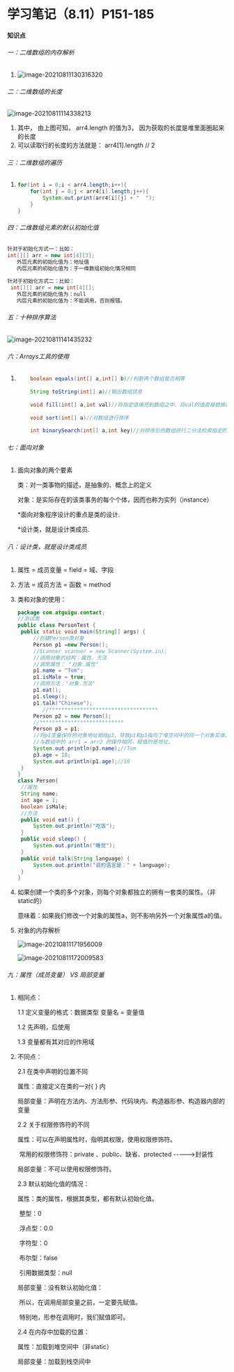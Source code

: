 # 学习笔记（8.11）P151-185

#### 知识点

###### 一：二维数组的内存解析

1. ![image-20210811130316320](https://gitee.com/kinkrit/homework-drawing-bed/raw/master/img/image-20210811130316320.png)

   

###### 二：二维数组的长度

![image-20210811114338213](https://gitee.com/kinkrit/homework-drawing-bed/raw/master/img/image-20210811114338213.png)

1.   其中， 由上图可知， arr4.length 的值为3， 因为获取的长度是堆里面圈起来的长度
2. 可以读取行的长度的方法就是： arr4[1].length   // 2

   

###### 三：二维数组的遍历

1. ```Java
   for(int i = 0;i < arr4.length;i++){
       for(int j = 0;j < arr4[i].length;j++){
           System.out.print(arr4[i][j] + "  ");
       }
   }
   ```

   

###### 四：二维数组元素的默认初始化值

```java
针对于初始化方式一：比如：
int[][] arr = new int[4][3];
   外层元素的初始化值为：地址值
   内层元素的初始化值为：于一维数组初始化情况相同
       
针对于初始化方式二：比如：
 int[][] arr = new int[4][];
   外层元素的初始化值为：null
   内层元素的初始化值为：不能调用，否则报错。
```



###### 五：十种排序算法

![image-20210811141435232](https://gitee.com/kinkrit/homework-drawing-bed/raw/master/img/image-20210811141435232.png)

###### 六：Arrays工具的使用

1. ```java
       boolean equals(int[] a,int[] b)//判断两个数组是否相等
       
       String toString(int[] a)//输出数组信息
       
       void fill(int[] a,int val)//将指定值填充到数组之中，将val的值直接替换数组a中的所有元素
           
       void sort(int[] a)//对数组进行排序
           
       int binarySearch(int[] a,int key)//对排序后的数组进行二分法检索指定的值
   ```

   

###### 七：面向对象

1. 面向对象的两个要素

   类：对一类事物的描述，是抽象的、概念上的定义

   对象：是实际存在的该类事务的每个个体，因而也称为实列（instance）

   

   *面向对象程序设计的重点是类的设计.

   *设计类，就是设计类成员.

   

###### 八：设计类，就是设计类成员

1. 属性 = 成员变量 = field = 域、字段

2. 方法 = 成员方法 = 函数 = method

3. 类和对象的使用：

   ```java
   package com.atguigu.contact;
   //测试类
   public class PersonTest {
   	public static void main(String[] args) {
   		//创建Person类对象
   		Person p1 =new Person();
   		//Scanner scanner = new Scanner(System.in);
   		//调用对象的结构：属性、方法
   		//调用属性： "对象.属性"
   		p1.name = "Tom";
   		p1.isMale = true;
   		//调用方法；"对象.方法"
   		p1.eat();
   		p1.sleep();
   		p1.talk("Chinese");
           //***********************************
   		Person p2 = new Person();
   		//***************************
   		Person p3 = p1;
   		//将p1变量保存的对象地址赋给p3，导致p1和p3指向了堆空间中的同一个对象实体。
   		//与数组中的 arr1 = arr2 的操作相同，赋值的是地址。
   		System.out.println(p3.name);//Tom
   		p3.age = 10;
   		System.out.println(p1.age);//10
   	}
   }
   class Person{
   	//属性
   	String name;
   	int age = 1;
   	boolean isMale;
   	//方法
   	public void eat() {
   		System.out.println("吃饭");
   	}
   	public void sleep() {
   		System.out.println("睡觉");
   	}
   	public void talk(String language) {
   		System.out.println("说的语言是：" + language);
   	}
   }
   ```
   
   
   
4. 如果创建一个类的多个对象，则每个对象都独立的拥有一套类的属性。（非static的）

   意味着：如果我们修改一个对象的属性a，则不影响另外一个对象属性a的值。

   

5. 对象的内存解析

   ![image-20210811171956009](https://gitee.com/kinkrit/homework-drawing-bed/raw/master/img/image-20210811171956009.png)

   ![image-20210811172009583](https://gitee.com/kinkrit/homework-drawing-bed/raw/master/img/image-20210811172009583.png)

   

###### 九：属性（成员变量）  VS   局部变量

1. 相同点：

   1.1 定义变量的格式：数据类型  变量名 = 变量值

   1.2 先声明，后使用

   1.3 变量都有其对应的作用域

   

2. 不同点：

   2.1 在类中声明的位置不同

   属性：直接定义在类的一对{ } 内

   局部变量：声明在方法内、方法形参、代码块内、构造器形参、构造器内部的变量

   

   2.2 关于权限修饰符的不同

   属性：可以在声明属性时，指明其权限，使用权限修饰符。

   ​           常用的权限修饰符：private 、public、缺省、protected  ----->封装性

   局部变量：不可以使用权限修饰符。

   

   2.3 默认初始化值的情况：

   属性：类的属性，根据其类型，都有默认初始化值。

   ​          整型：0

   ​          浮点型：0.0

   ​          字符型：0

   ​          布尔型：false

   ​          引用数据类型：null

   局部变量：没有默认初始化值：

   ​         所以，在调用局部变量之前，一定要先赋值。

   ​        特别地，形参在调用时，我们赋值即可。

   2.4 在内存中加载的位置：

   属性：加载到堆空间中（非static）

   局部变量：加载到栈空间中